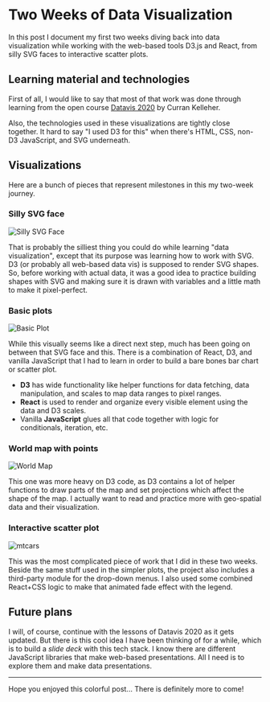 # Two Weeks of Data Visualization

In this post I document my first two weeks diving back into data visualization
while working with the web-based tools D3.js and React, from silly SVG faces to
interactive scatter plots.

## Learning material and technologies

First of all, I would like to say that most of that work was done through
learning from the open course [Datavis 2020](https://datavis.tech/datavis-2020/)
by Curran Kelleher.

Also, the technologies used in these visualizations are tightly close together.
It hard to say "I used D3 for this" when there's HTML, CSS, non-D3 JavaScript,
and SVG underneath.

## Visualizations

Here are a bunch of pieces that represent milestones in this my two-week journey.

### Silly SVG face

![Silly SVG Face](https://i.imgur.com/YiCftrk.png)

That is probably the silliest thing you could do while learning "data
visualization", except that its purpose was learning how to work with SVG. D3
(or probably all web-based data vis) is supposed to render SVG shapes. So,
before working with actual data, it was a good idea to practice building shapes
with SVG and making sure it is drawn with variables and a little math to make it
pixel-perfect.

### Basic plots

![Basic Plot](https://i.imgur.com/ryNSgyI.png)

While this visually seems like a direct next step, much has been going on
between that SVG face and this. There is a combination of React, D3, and vanilla
JavaScript that I had to learn in order to build a bare bones bar chart or
scatter plot.

- **D3** has wide functionality like helper functions for data fetching, data
  manipulation, and scales to map data ranges to pixel ranges.
- **React** is used to render and organize every visible element using the data
  and D3 scales.
- Vanilla **JavaScript** glues all that code together with logic for
  conditionals, iteration, etc.

### World map with points

![World Map](https://i.imgur.com/EzbRQtn.png)

This one was more heavy on D3 code, as D3 contains a lot of helper functions to
draw parts of the map and set projections which affect the shape of the map.  I
actually want to read and practice more with geo-spatial data and their
visualization.

### Interactive scatter plot

![mtcars](https://i.imgur.com/pVKYXl2.gif)

This was the most complicated piece of work that I did in these two weeks.
Beside the same stuff used in the simpler plots, the project also includes a
third-party module for the drop-down menus. I also used some combined React+CSS
logic to make that animated fade effect with the legend.

## Future plans

I will, of course, continue with the lessons of Datavis 2020 as it gets updated.
But there is this cool idea I have been thinking of for a while, which is to
build a _slide deck_ with this tech stack. I know there are different JavaScript
libraries that make web-based presentations. All I need is to explore them and
make data presentations.

---

Hope you enjoyed this colorful post... There is definitely more to come!

